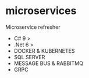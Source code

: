 # microservices
Microservice refresher

- C# 9 >
- .Net 6 > 
- DOCKER & KUBERNETES
-  SQL SERVER
- MESSAGE BUS & RABBITMQ
- GRPC
